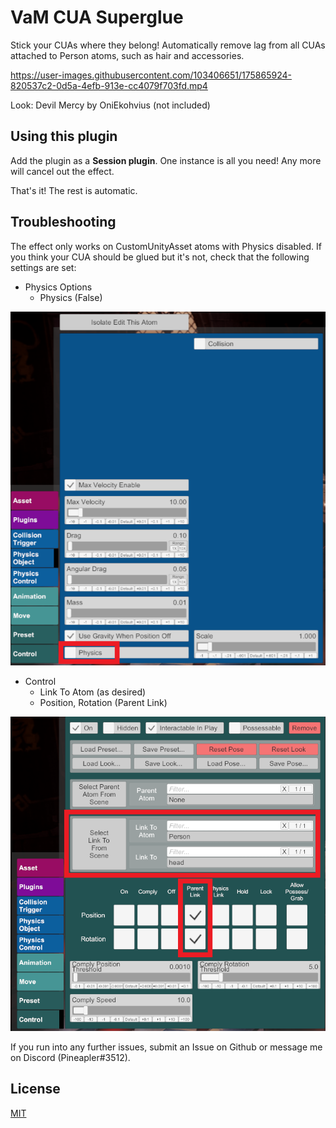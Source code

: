 # VaM CUA Superglue

Stick your CUAs where they belong! Automatically remove lag from all CUAs attached to Person atoms, such as hair and accessories.

https://user-images.githubusercontent.com/103406651/175865924-820537c2-0d5a-4efb-913e-cc4079f703fd.mp4

Look: Devil Mercy by OniEkohvius (not included)

## Using this plugin

Add the plugin as a **Session plugin**. One instance is all you need! Any more will cancel out the effect.

That's it! The rest is automatic.

## Troubleshooting

The effect only works on CustomUnityAsset atoms with Physics disabled. If you think your CUA should be glued but it's not, check that the following settings are set:

 - Physics Options 
   - Physics (False)

![](media/01-settings.png "Physics Options window")

 - Control
   - Link To Atom (as desired)
   - Position, Rotation (Parent Link)

![](media/02-settings.png "Control window")
   
If you run into any further issues, submit an Issue on Github or message me on Discord (Pineapler#3512).

## License

[MIT](LICENSE.md)
